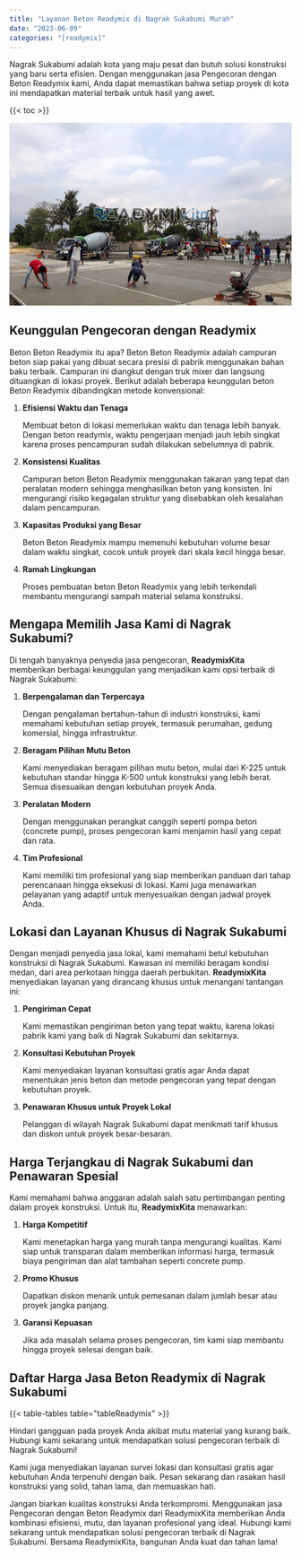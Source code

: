```yaml
---
title: "Layanan Beton Readymix di Nagrak Sukabumi Murah"
date: "2023-06-09"
categories: "[readymix]"
---
```


Nagrak Sukabumi adalah kota yang maju pesat dan butuh solusi konstruksi yang baru serta efisien. Dengan menggunakan jasa Pengecoran dengan Beton Readymix kami, Anda dapat memastikan bahwa setiap proyek di kota ini mendapatkan material terbaik untuk hasil yang awet.

{{< toc >}}

![Layanan Beton Readymix di Nagrak Sukabumi Murah](/images/readymix/cor-readymix-03.jpg)

## Keunggulan Pengecoran dengan Readymix

Beton Beton Readymix itu apa? Beton Beton Readymix adalah campuran beton siap pakai yang dibuat secara presisi di pabrik menggunakan bahan baku terbaik. Campuran ini diangkut dengan truk mixer dan langsung dituangkan di lokasi proyek. Berikut adalah beberapa keunggulan beton Beton Readymix dibandingkan metode konvensional:

1. **Efisiensi Waktu dan Tenaga**

   Membuat beton di lokasi memerlukan waktu dan tenaga lebih banyak. Dengan beton readymix, waktu pengerjaan menjadi jauh lebih singkat karena proses pencampuran sudah dilakukan sebelumnya di pabrik.

2. **Konsistensi Kualitas**

   Campuran beton Beton Readymix menggunakan takaran yang tepat dan peralatan modern sehingga menghasilkan beton yang konsisten. Ini mengurangi risiko kegagalan struktur yang disebabkan oleh kesalahan dalam pencampuran.

3. **Kapasitas Produksi yang Besar**

   Beton Beton Readymix mampu memenuhi kebutuhan volume besar dalam waktu singkat, cocok untuk proyek dari skala kecil hingga besar.

4. **Ramah Lingkungan**

   Proses pembuatan beton Beton Readymix yang lebih terkendali membantu mengurangi sampah material selama konstruksi.

## Mengapa Memilih Jasa Kami di Nagrak Sukabumi?

Di tengah banyaknya penyedia jasa pengecoran, **ReadymixKita** memberikan berbagai keunggulan yang menjadikan kami opsi terbaik di Nagrak Sukabumi:

1. **Berpengalaman dan Terpercaya**

   Dengan pengalaman bertahun-tahun di industri konstruksi, kami memahami kebutuhan setiap proyek, termasuk perumahan, gedung komersial, hingga infrastruktur.

2. **Beragam Pilihan Mutu Beton**

   Kami menyediakan beragam pilihan mutu beton, mulai dari K-225 untuk kebutuhan standar hingga K-500 untuk konstruksi yang lebih berat. Semua disesuaikan dengan kebutuhan proyek Anda.

3. **Peralatan Modern**

   Dengan menggunakan perangkat canggih seperti pompa beton (concrete pump), proses pengecoran kami menjamin hasil yang cepat dan rata.

4. **Tim Profesional**

   Kami memiliki tim profesional yang siap memberikan panduan dari tahap perencanaan hingga eksekusi di lokasi. Kami juga menawarkan pelayanan yang adaptif untuk menyesuaikan dengan jadwal proyek Anda.

## Lokasi dan Layanan Khusus di Nagrak Sukabumi

Dengan menjadi penyedia jasa lokal, kami memahami betul kebutuhan konstruksi di Nagrak Sukabumi. Kawasan ini memiliki beragam kondisi medan, dari area perkotaan hingga daerah perbukitan. **ReadymixKita** menyediakan layanan yang dirancang khusus untuk menangani tantangan ini:

1. **Pengiriman Cepat**

   Kami memastikan pengiriman beton yang tepat waktu, karena lokasi pabrik kami yang baik di Nagrak Sukabumi dan sekitarnya.

2. **Konsultasi Kebutuhan Proyek**

   Kami menyediakan layanan konsultasi gratis agar Anda dapat menentukan jenis beton dan metode pengecoran yang tepat dengan kebutuhan proyek.

3. **Penawaran Khusus untuk Proyek Lokal**

   Pelanggan di wilayah Nagrak Sukabumi dapat menikmati tarif khusus dan diskon untuk proyek besar-besaran.

## Harga Terjangkau di Nagrak Sukabumi dan Penawaran Spesial

Kami memahami bahwa anggaran adalah salah satu pertimbangan penting dalam proyek konstruksi. Untuk itu, **ReadymixKita** menawarkan:

1. **Harga Kompetitif**

   Kami menetapkan harga yang murah tanpa mengurangi kualitas. Kami siap untuk transparan dalam memberikan informasi harga, termasuk biaya pengiriman dan alat tambahan seperti concrete pump.

2. **Promo Khusus**

   Dapatkan diskon menarik untuk pemesanan dalam jumlah besar atau proyek jangka panjang.

3. **Garansi Kepuasan**

   Jika ada masalah selama proses pengecoran, tim kami siap membantu hingga proyek selesai dengan baik.

## Daftar Harga Jasa Beton Readymix di Nagrak Sukabumi

{{< table-tables table="tableReadymix" >}}

Hindari gangguan pada proyek Anda akibat mutu material yang kurang baik. Hubungi kami sekarang untuk mendapatkan solusi pengecoran terbaik di Nagrak Sukabumi!

Kami juga menyediakan layanan survei lokasi dan konsultasi gratis agar kebutuhan Anda terpenuhi dengan baik. Pesan sekarang dan rasakan hasil konstruksi yang solid, tahan lama, dan memuaskan hati.

Jangan biarkan kualitas konstruksi Anda terkompromi. Menggunakan jasa Pengecoran dengan Beton Readymix dari ReadymixKita memberikan Anda kombinasi efisiensi, mutu, dan layanan profesional yang ideal. Hubungi kami sekarang untuk mendapatkan solusi pengecoran terbaik di Nagrak Sukabumi. Bersama ReadymixKita, bangunan Anda kuat dan tahan lama!